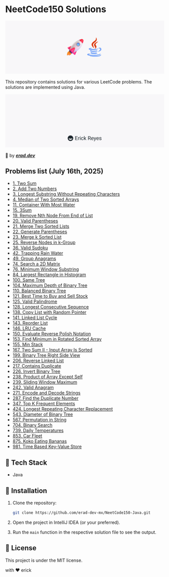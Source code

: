 # NeetCode150 Solutions

![NeetCode150](assets/main.png)

This repository contains solutions for various LeetCode problems. The solutions are implemented using Java.

![erad](assets/erad.png)

:rocket: by __*[erad.dev](https://erad.dev/)*__

## Problems list (July 16th, 2025)

- [1. Two Sum](https://github.com/erad-dev-mx/NeetCode150-Java/tree/master/src/LeetCode1)
- [2. Add Two Numbers](https://github.com/erad-dev-mx/NeetCode150-Java/tree/master/src/LeetCode2)
- [3. Longest Substring Without Repeating Characters](https://github.com/erad-dev-mx/NeetCode150-Java/tree/master/src/LeetCode3)
- [4. Median of Two Sorted Arrays](https://github.com/erad-dev-mx/NeetCode150-Java/tree/master/src/LeetCode4)
- [11. Container With Most Water](https://github.com/erad-dev-mx/NeetCode150-Java/tree/master/src/LeetCode11)
- [15. 3Sum](https://github.com/erad-dev-mx/NeetCode150-Java/tree/master/src/LeetCode15)
- [19. Remove Nth Node From End of List](https://github.com/erad-dev-mx/NeetCode150-Java/tree/master/src/LeetCode19)
- [20. Valid Parentheses](https://github.com/erad-dev-mx/NeetCode150-Java/tree/master/src/LeetCode20)
- [21. Merge Two Sorted Lists](https://github.com/erad-dev-mx/NeetCode150-Java/tree/master/src/LeetCode21)
- [22. Generate Parentheses](https://github.com/erad-dev-mx/NeetCode150-Java/tree/master/src/LeetCode22)
- [23. Merge k Sorted List](https://github.com/erad-dev-mx/NeetCode150-Java/tree/master/src/LeetCode23)
- [25. Reverse Nodes in k-Group](https://github.com/erad-dev-mx/NeetCode150-Java/tree/master/src/leetCode25)
- [36. Valid Sudoku](https://github.com/erad-dev-mx/NeetCode150-Java/tree/master/src/LeetCode36)
- [42. Trapping Rain Water](https://github.com/erad-dev-mx/NeetCode150-Java/tree/master/src/LeetCode42)
- [49. Group Anagrams](https://github.com/erad-dev-mx/NeetCode150-Java/tree/master/src/LeetCode49)
- [74. Search a 2D Matrix](https://github.com/erad-dev-mx/NeetCode150-Java/tree/master/src/LeetCode74)
- [76. Minimum Window Substring](https://github.com/erad-dev-mx/NeetCode150-Java/tree/master/src/LeetCode76)
- [84. Largest Rectangle in Histogram](https://github.com/erad-dev-mx/NeetCode150-Java/tree/master/src/LeetCode84)
- [100. Same Tree](https://github.com/erad-dev-mx/NeetCode150-Java/tree/master/src/LeetCode100)
- [104. Maximum Depth of Binary Tree](https://github.com/erad-dev-mx/NeetCode150-Java/tree/master/src/LeetCode104)
- [110. Balanced Binary Tree](https://github.com/erad-dev-mx/NeetCode150-Java/tree/master/src/LeetCode110)
- [121. Best Time to Buy and Sell Stock](https://github.com/erad-dev-mx/NeetCode150-Java/tree/master/src/LeetCode121)
- [125. Valid Palindrome](https://github.com/erad-dev-mx/NeetCode150-Java/tree/master/src/LeetCode125)
- [128. Longest Consecutive Sequence](https://github.com/erad-dev-mx/NeetCode150-Java/tree/master/src/LeetCode128)
- [138. Copy List with Random Pointer](https://github.com/erad-dev-mx/NeetCode150-Java/tree/master/src/LeetCode138)
- [141. Linked List Cycle](https://github.com/erad-dev-mx/NeetCode150-Java/tree/master/src/LeetCode141)
- [143. Reorder List](https://github.com/erad-dev-mx/NeetCode150-Java/tree/master/src/LeetCode143)
- [146. LRU Cache](https://github.com/erad-dev-mx/NeetCode150-Java/tree/master/src/LeetCode146)
- [150. Evaluate Reverse Polish Notation](https://github.com/erad-dev-mx/NeetCode150-Java/tree/master/src/LeetCode150)
- [153. Find Minimum in Rotated Sorted Array](https://github.com/erad-dev-mx/NeetCode150-Java/tree/master/src/LeetCode153)
- [155. Min Stack](https://github.com/erad-dev-mx/NeetCode150-Java/tree/master/src/LeetCode155)
- [167. Two Sum II - Input Array Is Sorted](https://github.com/erad-dev-mx/NeetCode150-Java/tree/master/src/LeetCode167)
- [199. Binary Tree Right Side View](https://github.com/erad-dev-mx/NeetCode150-Java/tree/master/src/LeetCode199)
- [206. Reverse Linked List](https://github.com/erad-dev-mx/NeetCode150-Java/tree/master/src/LeetCode206)
- [217. Contains Duplicate](https://github.com/erad-dev-mx/NeetCode150-Java/tree/master/src/LeetCode217)
- [226. Invert Binary Tree](https://github.com/erad-dev-mx/NeetCode150-Java/tree/master/src/LeetCode226)
- [238. Product of Array Except Self](https://github.com/erad-dev-mx/NeetCode150-Java/tree/master/src/LeetCode238)
- [239. Sliding Window Maximum](https://github.com/erad-dev-mx/NeetCode150-Java/tree/master/src/LeetCode239)
- [242. Valid Anagram](https://github.com/erad-dev-mx/NeetCode150-Java/tree/master/src/LeetCode242)
- [271. Encode and Decode Strings](https://github.com/erad-dev-mx/NeetCode150-Java/tree/master/src/LeetCode271)
- [287. Find the Duplicate Number](https://github.com/erad-dev-mx/NeetCode150-Java/tree/master/src/LeetCode287)
- [347. Top K Frequent Elements](https://github.com/erad-dev-mx/NeetCode150-Java/tree/master/src/LeetCode347)
- [424. Longest Repeating Character Replacement](https://github.com/erad-dev-mx/NeetCode150-Java/tree/master/src/LeetCode424)
- [543. Diameter of Binary Tree](https://github.com/erad-dev-mx/NeetCode150-Java/tree/master/src/LeetCode543)
- [567. Permutation in String](https://github.com/erad-dev-mx/NeetCode150-Java/tree/master/src/LeetCode567)
- [704. Binary Search](https://github.com/erad-dev-mx/NeetCode150-Java/tree/master/src/LeetCode704)
- [739. Daily Temperatures](https://github.com/erad-dev-mx/NeetCode150-Java/tree/master/src/LeetCode739)
- [853. Car Fleet](https://github.com/erad-dev-mx/NeetCode150-Java/tree/master/src/LeetCode853)
- [875. Koko Eating Bananas](https://github.com/erad-dev-mx/NeetCode150-Java/tree/master/src/LeetCode875)
- [981. Time Based Key-Value Store](https://github.com/erad-dev-mx/NeetCode150-Java/tree/master/src/LeetCode981)

## :hammer: Tech Stack

- Java

## :running: Installation

1. Clone the repository:
    ```sh
    git clone https://github.com/erad-dev-mx/NeetCode150-Java.git
    ```

2. Open the project in IntelliJ IDEA (or your preferred).

3. Run the `main` function in the respective solution file to see the output.

## :scroll: License

This project is under the MIT license.

with :heart: erick